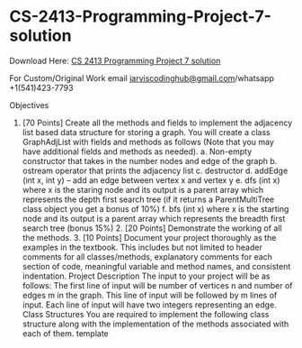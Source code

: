 # CS-2413-Programming-Project-7-solution

Download Here: [CS 2413 Programming Project 7 solution](https://jarviscodinghub.com/assignment/cs-2413-programming-project-7-solution/)

For Custom/Original Work email jarviscodinghub@gmail.com/whatsapp +1(541)423-7793

Objectives
1. [70 Points] Create all the methods and fields to implement the adjacency list based data structure for storing a graph. You will create a class GraphAdjList with fields and methods as follows (Note that you may have additional fields and methods as needed). a. Non-empty constructor that takes in the number nodes and edge of the graph b. ostream operator that prints the adjacency list c. destructor d. addEdge (int x, int y) – add an edge between vertex x and vertex y e. dfs (int x) where x is the staring node and its output is a parent array which represents the depth first search tree (if it returns a ParentMultiTree class object you get a bonus of 10%) f. bfs (int x) where x is the starting node and its output is a parent array which represents the breadth first search tree (bonus 15%) 2. [20 Points] Demonstrate the working of all the methods. 3. [10 Points] Document your project thoroughly as the examples in the textbook. This includes but not limited to header comments for all classes/methods, explanatory comments for each section of code, meaningful variable and method names, and consistent indentation. Project Description The input to your project will be as follows: The first line of input will be number of vertices n and number of edges m in the graph. This line of input will be followed by m lines of input. Each line of input will have two integers representing an edge. Class Structures
You are required to implement the following class structure along with the implementation of the methods associated with each of them. template
